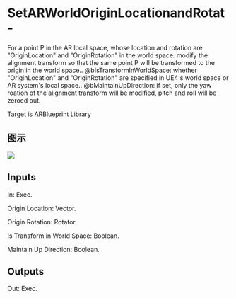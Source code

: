 # SetARWorldOriginLocationandRotat-

For a point P in the AR local space, whose location and rotation are "OriginLocation" and "OriginRotation" in the world space. modify the alignment transform so that the same point P will be transformed to the origin in the world space.. @bIsTransformInWorldSpace: whether "OriginLocation" and "OriginRotation" are specified in UE4's world space or AR system's local space.. @bMaintainUpDirection: if set, only the yaw roation of the alignment transform will be modified, pitch and roll will be zeroed out.

Target is ARBlueprint Library

## 图示

![]($-20221218-17560611.png)

## Inputs

In: Exec.

Origin Location: Vector.

Origin Rotation: Rotator.

Is Transform in World Space: Boolean.

Maintain Up Direction: Boolean.  

## Outputs

Out: Exec.

